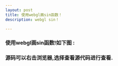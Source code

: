 ```yaml
---
layout: post
title: 使用webgl画sin函数！
description: webgl sin！

---
```

### 使用webgl画sin函数!如下图 :
### 源码可以右击浏览器,选择查看源代码进行查看. 



